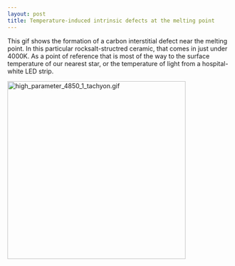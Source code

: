 ```yaml
---
layout: post
title: Temperature-induced intrinsic defects at the melting point
---
```


This gif shows the formation of a carbon interstitial defect near the melting point. 
In this particular rocksalt-structred ceramic, that comes in just under 4000K.
As a point of reference that is most of the way to the surface temperature of our nearest star, or the temperature of light from a hospital-white LED strip.
<p><img src="./../images/high_parameter_4850_1_tachyon.gif" alt="high_parameter_4850_1_tachyon.gif    " style="width:400px;height:400px;" /></p>
